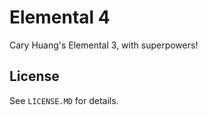 # Elemental 4
Cary Huang's Elemental 3, with superpowers!

## License
See `LICENSE.MD` for details.
